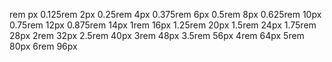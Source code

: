 rem px
0.125rem 2px
0.25rem 4px
0.375rem 6px
0.5rem 8px
0.625rem 10px
0.75rem 12px
0.875rem 14px
1rem 16px
1.25rem 20px
1.5rem 24px
1.75rem 28px
2rem 32px
2.5rem 40px
3rem 48px
3.5rem 56px
4rem 64px
5rem 80px
6rem 96px
